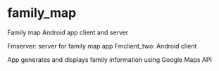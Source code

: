 # family_map
Family map Android app client and server

Fmserver: server for family map app
Fmclient_two: Android client

App generates and displays family information using Google Maps API

